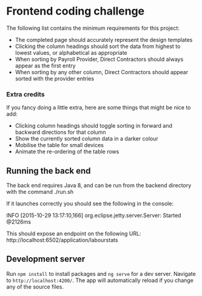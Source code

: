 # Frontend coding challenge

The following list contains the minimum requirements for this project:

* The completed page should accurately represent the design templates
* Clicking the column headings should sort the data from highest to lowest values, or alphabetical as appropriate
* When sorting by Payroll Provider, Direct Contractors should always appear as the first entry
* When sorting by any other column, Direct Contractors should appear sorted with the provider entries

### Extra credits
If you fancy doing a little extra, here are some things that might be nice to add:

* Clicking column headings should toggle sorting in forward and backward directions for that column
* Show the currently sorted column data in a darker colour
* Mobilise the table for small devices
* Animate the re-ordering of the table rows


## Running the back end
The back end requires Java 8, and can be run from the backend directory with the command ./run.sh

If it launches correctly you should see the following in the console:

INFO [2015-10-29 13:17:10,166] org.eclipse.jetty.server.Server: Started @2126ms

This should expose an endpoint on the following URL: http://localhost:6502/application/labourstats

## Development server

Run `npm install` to install packages and `ng serve` for a dev server. Navigate to `http://localhost:4200/`. The app will automatically reload if you change any of the source files.


